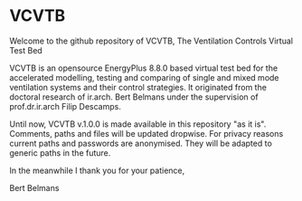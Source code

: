 # VCVTB
Welcome to the github repository of VCVTB, The Ventilation Controls Virtual Test Bed

VCVTB is an opensource EnergyPlus 8.8.0 based virtual test bed for the accelerated modelling, testing and comparing of single and mixed mode ventilation systems and their control strategies. It originated from the doctoral research of ir.arch. Bert Belmans under the supervision of prof.dr.ir.arch Filip Descamps.

Until now, VCVTB v.1.0.0 is made available in this repository "as it is". Comments, paths and files will be updated dropwise.
For privacy reasons current paths and passwords are anonymised. They will be adapted to generic paths in the future.

In the meanwhile I thank you for your patience,

Bert Belmans

